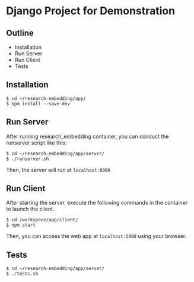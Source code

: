 # Django Project for Demonstration

## Outline
  - Installation
  - Run Server
  - Run Client
  - Tests

## Installation
```
$ cd ~/research-embedding/app/
$ npm install --save-dev
```

## Run Server
After running research_embedding container, you can conduct the runserver script like this:
```
$ cd ~/research-embedding/app/server/
$ ./runserver.sh
```
Then, the server will run at `localhost:8000`

## Run Client
After starting the server, execute the following commands in the container to launch the client.
```
$ cd /workspace/app/client/
$ npm start
```
Then, you can access the web app at `localhost:5000` using your browser.

## Tests
```
$ cd ~/research-embedding/app/server/
$ ./tests.sh
```
